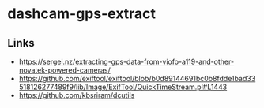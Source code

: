 # dashcam-gps-extract

## Links

* https://sergei.nz/extracting-gps-data-from-viofo-a119-and-other-novatek-powered-cameras/
* https://github.com/exiftool/exiftool/blob/b0d89144691bc0b8fdde1bad33518126277489f9/lib/Image/ExifTool/QuickTimeStream.pl#L1443
* https://github.com/kbsriram/dcutils
